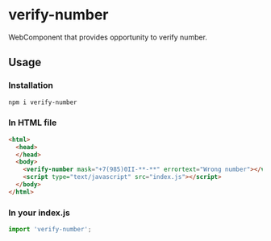 # verify-number
WebComponent that provides opportunity to verify number.
## Usage
### Installation
```sh
npm i verify-number
```
### In  HTML file
```html
<html>
  <head>
  </head>
  <body>
    <verify-number mask="+7(985)0II-**-**" errortext="Wrong number"></verify-number>
    <script type="text/javascript" src="index.js"></script>
  </body>
</html>
```
### In  your index.js
```typescript
import 'verify-number';
```

